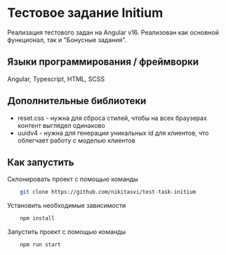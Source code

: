 
# Тестовое задание Initium 
Реализация тестового задан на Angular v16. Реализован как основной функционал, так и "Бонусные задания".


## Языки программирования / фреймворки
Angular, Typescript, HTML, SCSS

## Дополнительные библиотеки
- reset.css - нужна для сброса стилей, чтобы на всех браузерах контент выглядел одинаково
- uuidv4 - нужна для генерации уникальных id для клиентов, что облегчает работу с моделью клиентов

## Как запустить

Склонировать проект с помощью команды

~~~bash  
    git clone https://github.com/nikitasvi/test-task-initium
~~~

Установить необходимые зависимости

~~~bash  
    npm install
~~~

Запустить проект с помощью команды

~~~bash  
    npm run start
~~~